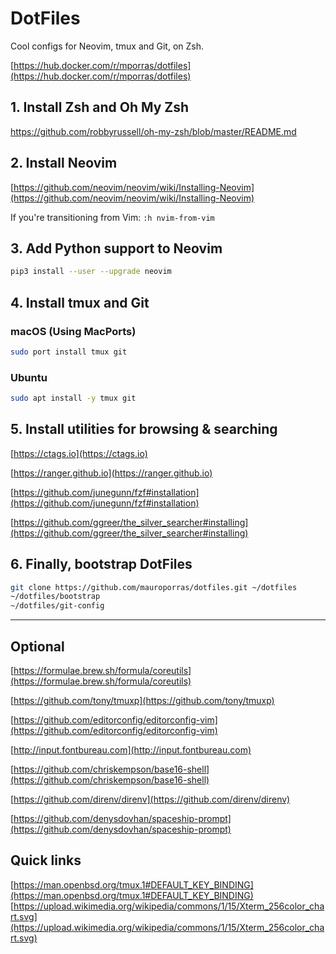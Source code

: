 # DotFiles

Cool configs for Neovim, tmux and Git, on Zsh.

[https://hub.docker.com/r/mporras/dotfiles](https://hub.docker.com/r/mporras/dotfiles)

## 1. Install Zsh and Oh My Zsh

https://github.com/robbyrussell/oh-my-zsh/blob/master/README.md


## 2. Install Neovim

[https://github.com/neovim/neovim/wiki/Installing-Neovim](https://github.com/neovim/neovim/wiki/Installing-Neovim)

If you're transitioning from Vim: `:h nvim-from-vim`


## 3. Add Python support to Neovim

``` bash
pip3 install --user --upgrade neovim
```


## 4. Install tmux and Git


### macOS (Using MacPorts)

``` bash
sudo port install tmux git
```


### Ubuntu

``` bash
sudo apt install -y tmux git
```


## 5. Install utilities for browsing & searching

[https://ctags.io](https://ctags.io)

[https://ranger.github.io](https://ranger.github.io)

[https://github.com/junegunn/fzf#installation](https://github.com/junegunn/fzf#installation)

[https://github.com/ggreer/the_silver_searcher#installing](https://github.com/ggreer/the_silver_searcher#installing)


## 6. Finally, bootstrap DotFiles

``` bash
git clone https://github.com/mauroporras/dotfiles.git ~/dotfiles
~/dotfiles/bootstrap
~/dotfiles/git-config
```


______


## Optional

[https://formulae.brew.sh/formula/coreutils](https://formulae.brew.sh/formula/coreutils)

[https://github.com/tony/tmuxp](https://github.com/tony/tmuxp)

[https://github.com/editorconfig/editorconfig-vim](https://github.com/editorconfig/editorconfig-vim)

[http://input.fontbureau.com](http://input.fontbureau.com)

[https://github.com/chriskempson/base16-shell](https://github.com/chriskempson/base16-shell)

[https://github.com/direnv/direnv](https://github.com/direnv/direnv)

[https://github.com/denysdovhan/spaceship-prompt](https://github.com/denysdovhan/spaceship-prompt)


## Quick links

[https://man.openbsd.org/tmux.1#DEFAULT_KEY_BINDING](https://man.openbsd.org/tmux.1#DEFAULT_KEY_BINDING)
[https://upload.wikimedia.org/wikipedia/commons/1/15/Xterm_256color_chart.svg](https://upload.wikimedia.org/wikipedia/commons/1/15/Xterm_256color_chart.svg)
